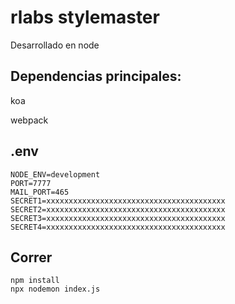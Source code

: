 # rlabs stylemaster

Desarrollado en node

## Dependencias principales:

koa

webpack


## .env

```
NODE_ENV=development
PORT=7777
MAIL_PORT=465
SECRET1=xxxxxxxxxxxxxxxxxxxxxxxxxxxxxxxxxxxxxxxx
SECRET2=xxxxxxxxxxxxxxxxxxxxxxxxxxxxxxxxxxxxxxxx
SECRET3=xxxxxxxxxxxxxxxxxxxxxxxxxxxxxxxxxxxxxxxx
SECRET4=xxxxxxxxxxxxxxxxxxxxxxxxxxxxxxxxxxxxxxxx
```

## Correr

```
npm install
npx nodemon index.js
```
